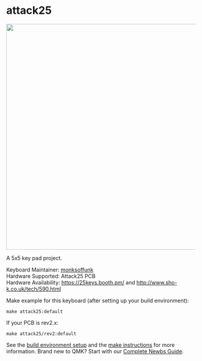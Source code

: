 # attack25

<img src="https://i.imgur.com/pySb3wU.jpg" width="600px">

A 5x5 key pad project.

Keyboard Maintainer: [monksoffunk](https://github.com/monksoffunk)  
Hardware Supported: Attack25 PCB  
Hardware Availability: https://25keys.booth.pm/ and http://www.sho-k.co.uk/tech/590.html

Make example for this keyboard (after setting up your build environment):

    make attack25:default

If your PCB is rev2.x:

    make attack25/rev2:default

See the [build environment setup](https://docs.qmk.fm/#/getting_started_build_tools) and the [make instructions](https://docs.qmk.fm/#/getting_started_make_guide) for more information. Brand new to QMK? Start with our [Complete Newbs Guide](https://docs.qmk.fm/#/newbs).

